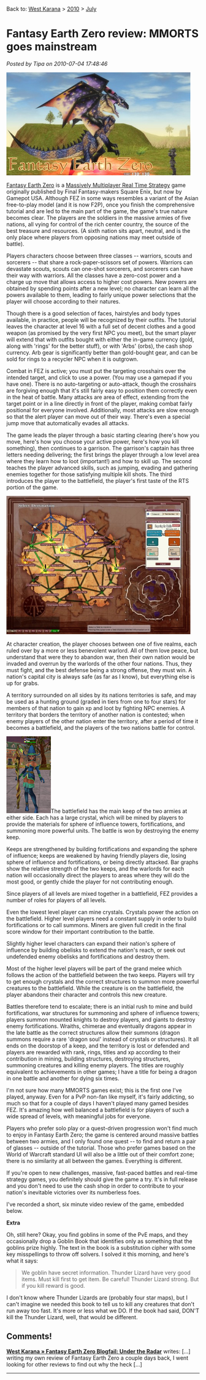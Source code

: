 Back to: [West Karana](/posts/westkarana.md) > [2010](/posts/2010/westkarana.md) > [July](./westkarana.md)
# Fantasy Earth Zero review: MMORTS goes mainstream

*Posted by Tipa on 2010-07-04 17:48:46*

[![](../../../uploads/2010/07/FEzero_Client-2010-07-04-07-53-57-83-480x268.jpg "A Dragon Summons in Fantasy Earth Zero")](../../../uploads/2010/07/FEzero_Client-2010-07-04-07-53-57-83.jpg)

[Fantasy Earth Zero](http://fez.gamepotusa.com/) is a [Massively Multiplayer Real Time Strategy](http://www.massively.com/category/mmorts/) game originally published by Final Fantasy-makers Square Enix, but now by Gamepot USA. Although FEZ in some ways resembles a variant of the Asian free-to-play model (and it is now F2P), once you finish the comprehensive tutorial and are led to the main part of the game, the game's true nature becomes clear. The players are the soldiers in the massive armies of five nations, all vying for control of the rich center country, the source of the best treasure and resources. (A sixth nation sits apart, neutral, and is the only place where players from opposing nations may meet outside of battle).

Players characters choose between three classes -- warriors, scouts and sorcerers -- that share a rock-paper-scissors set of powers. Warriors can devastate scouts, scouts can one-shot sorcerers, and sorcerers can have their way with warriors. All the classes have a zero-cost power and a charge up move that allows access to higher cost powers. New powers are obtained by spending points after a new level; no character can learn all the powers available to them, leading to fairly unique power selections that the player will choose according to their natures.

Though there is a good selection of faces, hairstyles and body types available, in practice, people will be recognized by their outfits. The tutorial leaves the character at level 16 with a full set of decent clothes and a good weapon (as promised by the very first NPC you meet), but the smart player will extend that with outfits bought with either the in-game currency (gold, along with 'rings' for the better stuff), or with 'Arbs' (orbs), the cash shop currency. Arb gear is significantly better than gold-bought gear, and can be sold for rings to a recycler NPC when it is outgrown.

Combat in FEZ is active; you must put the targeting crosshairs over the intended target, and click to use a power. (You may use a gamepad if you have one). There is no auto-targeting or auto-attack, though the crosshairs are forgiving enough that it's still fairly easy to position them correctly even in the heat of battle. Many attacks are area of effect, extending from the target point or in a line directly in front of the player, making combat fairly positional for everyone involved. Additionally, most attacks are slow enough so that the alert player can move out of their way. There's even a special jump move that automatically evades all attacks.

The game leads the player through a basic starting clearing (here's how you move, here's how you choose your active power, here's how you kill something), then continues to a garrison. The garrison's captain has three letters needing delivering; the first brings the player through a low level area where they learn how to loot (important!) and how to skill up. The second teaches the player advanced skills, such as jumping, evading and gathering enemies together for those satisfying multiple kill shots. The third introduces the player to the battlefield, the player's first taste of the RTS portion of the game.

[![](../../../uploads/2010/07/FEzero_Client-2010-07-04-18-00-26-54-480x360.jpg "Contested nation battle map")](../../../uploads/2010/07/FEzero_Client-2010-07-04-18-00-26-54.jpg)

At character creation, the player chooses between one of five realms, each ruled over by a more or less benevolent warlord. All of them love peace, but understand that were they to abandon war, then their own nation would be invaded and overrun by the warlords of the other four nations. Thus, they must fight, and the best defense being a strong offense, they must win. A nation's capital city is always safe (as far as I know), but everything else is up for grabs.

A territory surrounded on all sides by its nations territories is safe, and may be used as a hunting ground (graded in tiers from one to four stars) for members of that nation to gain xp and loot by fighting NPC enemies. A territory that borders the territory of another nation is contested; when enemy players of the other nation enter the territory, after a period of time it becomes a battlefield, and the players of the two nations battle for control.

![](../../../uploads/2010/07/FEzero_Client-2010-07-04-18-56-32-99.jpg "Not all outfits are this revealing.")The battlefield has the main keep of the two armies at either side. Each has a large crystal, which will be mined by players to provide the materials for sphere of influence towers, fortifications, and summoning more powerful units. The battle is won by destroying the enemy keep.

Keeps are strengthened by building fortifications and expanding the sphere of influence; keeps are weakened by having friendly players die, losing sphere of influence and fortifications, or being directly attacked. Bar graphs show the relative strength of the two keeps, and the warlords for each nation will occasionally direct the players to areas where they will do the most good, or gently chide the player for not contributing enough.

Since players of all levels are mixed together in a battlefield, FEZ provides a number of roles for players of all levels.

Even the lowest level player can mine crystals. Crystals power the action on the battlefield. Higher level players need a constant supply in order to build fortifications or to call summons. Miners are given full credit in the final score window for their important contribution to the battle.

Slightly higher level characters can expand their nation's sphere of influence by building obelisks to extend the nation's reach, or seek out undefended enemy obelisks and fortifications and destroy them.

Most of the higher level players will be part of the grand melee which follows the action of the battlefield between the two keeps. Players will try to get enough crystals and the correct structures to summon more powerful creatures to the battlefield. While the creature is on the battlefield, the player abandons their character and controls this new creature.

Battles therefore tend to escalate; there is an initial rush to mine and build fortifications, war structures for summoning and sphere of influence towers; players summon mounted knights to destroy players, and giants to destroy enemy fortifications. Wraiths, chimerae and eventually dragons appear in the late battle as the correct structures allow their summons (dragon summons require a rare 'dragon soul' instead of crystals or structures). It all ends on the doorstop of a keep, and the territory is lost or defended and players are rewarded with rank, rings, titles and xp according to their contribution in mining, building structures, destroying structures, summoning creatures and killing enemy players. The titles are roughly equivalent to achievements in other games; I have a title for being a dragon in one battle and another for dying six times.

I'm not sure how many MMORTS games exist; this is the first one I've played, anyway. Even for a PvP non-fan like myself, it's fairly addicting, so much so that for a couple of days I haven't played many gamed besides FEZ. It's amazing how well balanced a battlefield is for players of such a wide spread of levels, with meaningful jobs for everyone.

Players who prefer solo play or a quest-driven progression won't find much to enjoy in Fantasy Earth Zero; the game is centered around massive battles between two armies, and I only found one quest -- to find and return a pair of glasses -- outside of the tutorial. Those who prefer games based on the World of Warcraft standard UI will also be a little out of their comfort zone; there is no similarity at all between the games. Everything is different.

If you're open to new challenges, massive, fast-paced battles and real-time strategy games, you definitely should give the game a try. It's in full release and you don't need to use the cash shop in order to contribute to your nation's inevitable victories over its numberless foes.

I've recorded a short, six minute video review of the game, embedded below.

**Extra**

Oh, still here? Okay, you find goblins in some of the PvE maps, and they occasionally drop a Goblin Book that identifies only as something that the goblins prize highly. The text in the book is a substitution cipher with some key misspellings to throw off solvers. I solved it this morning, and here's what it says:


> We goblin have secret information. Thunder Lizard have very good items. Must kill first to get item. Be careful! Thunder Lizard strong. But if you kill reward is good.




I don't know where Thunder Lizards are (probably four star maps), but I can't imagine we needed this book to tell us to kill any creatures that don't run away too fast. It's more or less what we DO. If the book had said, DON'T kill the Thunder Lizard, well, that would be different.
## Comments!

**[West Karana » Fantasy Earth Zero Blogfail: Under the Radar](https://chasingdings.com/index.php/2010/07/06/fantasy-earth-zero-blogfail-under-the-radar/)** writes: [...] writing my own review of Fantasy Earth Zero a couple days back, I went looking for other reviews to find out why the heck [...]

---


